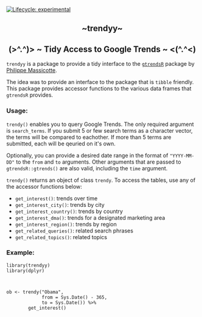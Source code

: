 <!-- badges: start -->
[![Lifecycle: experimental](https://img.shields.io/badge/lifecycle-experimental-orange.svg)](https://www.tidyverse.org/lifecycle/#experimental)
<!-- badges: end -->

 <center><h2> ~trendyy~ </h2></center>

<center> <h2> (>^.^)> ~ Tidy Access to Google Trends ~ <(^.^<) </h2></center>

`trendyy` is a package to provide a tidy interface to the [`gtrendsR`](https://github.com/PMassicotte/gtrendsR) package by [Philippe Massicotte](http://www.pmassicotte.com/). 

The idea was to provide an interface to the package that is `tibble` friendly. This package provides accessor functions to the various data frames that `gtrendsR` provides. 

### Usage:

`trendy()` enables you to query Google Trends. The only required argument is `search_terms`. If you submit 5 or few search terms as a character vector, the terms will be compared to eachother. If more than 5 terms are submitted, each will be qeuried on it's own. 

Optionally, you can provide a desired date range in the format of `"YYYY-MM-DD"` to the `from` and `to` arguments. Other arguments that are passed to `gtrendsR::gtrends()` are also valid, including the `time` argument. 

`trendy()` returns an object of class `trendy`. To access the tables, use any of the accessor functions below:

- `get_interest()`: trends over time
- `get_interest_city()`: trends by city
- `get_interest_country()`: trends by country
- `get_interest_dma()`:  trends for a designated marketing area
- `get_interest_region()`: trends by region
- `get_related_queries()`: related search phrases
- `get_related_topics()`: related topics


### Example:

```
library(trendyy)
library(dplyr)



ob <- trendy("Obama", 
             from = Sys.Date() - 365,
             to = Sys.Date()) %>% 
        get_interest()
```
